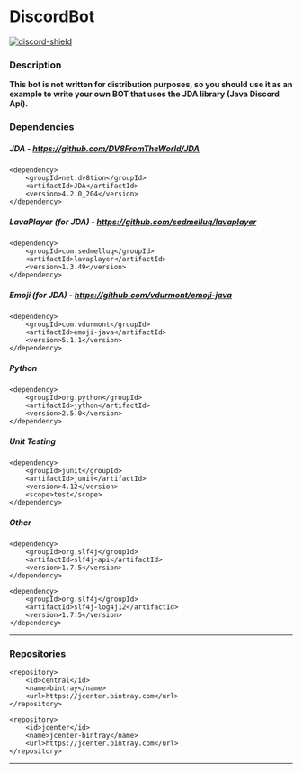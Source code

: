 # DiscordBot

[discord-invite]: https://discord.com/api/oauth2/authorize?client_id=739586048035782696&permissions=8&scope=bot
[discord-shield]: https://img.shields.io/discord/767975575808901120?label=Discord%20Guild
[ ![discord-shield][] ][discord-invite]


### Description  

**This bot is not written for distribution purposes, so you should use it as an example to write your own BOT that uses the JDA library (Java Discord Api).**

### Dependencies

##### JDA - https://github.com/DV8FromTheWorld/JDA
    <dependency>
        <groupId>net.dv8tion</groupId>
        <artifactId>JDA</artifactId>
        <version>4.2.0_204</version>
    </dependency>
    
##### LavaPlayer _(for JDA)_ - https://github.com/sedmelluq/lavaplayer
    <dependency>
        <groupId>com.sedmelluq</groupId>
        <artifactId>lavaplayer</artifactId>
        <version>1.3.49</version>
    </dependency>

##### Emoji _(for JDA)_ - https://github.com/vdurmont/emoji-java
    <dependency>
        <groupId>com.vdurmont</groupId>
        <artifactId>emoji-java</artifactId>
        <version>5.1.1</version>
    </dependency>

##### Python
    <dependency>
        <groupId>org.python</groupId>
        <artifactId>jython</artifactId>
        <version>2.5.0</version>
    </dependency>
    
##### Unit Testing
    <dependency>
        <groupId>junit</groupId>
        <artifactId>junit</artifactId>
        <version>4.12</version>
        <scope>test</scope>
    </dependency>

##### Other
    <dependency>
        <groupId>org.slf4j</groupId>
        <artifactId>slf4j-api</artifactId>
        <version>1.7.5</version>
    </dependency>

    <dependency>
        <groupId>org.slf4j</groupId>
        <artifactId>slf4j-log4j12</artifactId>
        <version>1.7.5</version>
    </dependency>

---

### Repositories
    <repository>
        <id>central</id>
        <name>bintray</name>
        <url>https://jcenter.bintray.com</url>
    </repository>

    <repository>
        <id>jcenter</id>
        <name>jcenter-bintray</name>
        <url>https://jcenter.bintray.com</url>
    </repository>

---

